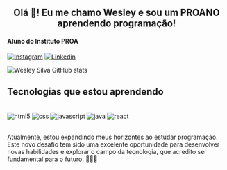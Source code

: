 <h2 align="center">Olá 👋! Eu me chamo Wesley e sou um PROANO aprendendo programação!</h2>

#### Aluno do Instituto PROA

[![Instagram](https://img.shields.io/badge/Instagram-E4405F?style=for-the-badge&logo=instagram&logoColor=white)](https://www.instagram.com/wesley_silva32)
[![Linkedin](https://img.shields.io/badge/LinkedIn-0077B5?style=for-the-badge&logo=linkedin&logoColor=white)](https://acesse.one/linkedin-wesley-silva)


![Wesley Silva GitHub stats](https://github-readme-stats.vercel.app/api?username=Wesley-Silva-32&show_icons=true&theme=dracula)

## Tecnologias que estou aprendendo

<div style="display: inline_block"><br/>
    <img align="center" alt="html5" src="https://img.shields.io/badge/HTML5-E34F26?style=for-the-badge&logo=html5&logoColor=white" />
    <img align="center" alt="css" src="https://img.shields.io/badge/CSS-239120?style=for-the-badge&logo=css3&logoColor=white" />
    <img align="center" alt="javascript" src="https://img.shields.io/badge/JavaScript-F7DF1E?style=for-the-badge&logo=javascript&logoColor=black" />
    <img align="center" alt="java" src="https://img.shields.io/badge/Java-ED8B00?style=for-the-badge&logo=openjdk&logoColor=white" />
    <img align="center" alt="react" src="https://img.shields.io/badge/React-20232A?style=for-the-badge&logo=react&logoColor=61DAFB" />
</div><br>

Atualmente, estou expandindo meus horizontes ao estudar programação. Este novo desafio tem sido uma excelente oportunidade para desenvolver novas habilidades e explorar o campo da tecnologia, que acredito ser fundamental para o futuro. 🧑🏽‍💻
